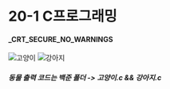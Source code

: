 # 20-1 C프로그래밍

#### _CRT_SECURE_NO_WARNINGS

![고양이](https://user-images.githubusercontent.com/65180076/86094833-ff358580-baeb-11ea-8138-868042e652e7.jpg) ![강아지](https://user-images.githubusercontent.com/65180076/86106075-1760d100-bafb-11ea-8113-328fda243b85.jpg)

##### 동물 출력 코드는 백준 폴더 -> 고양이.c && 강아지.c
